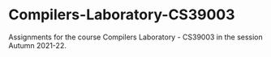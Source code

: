# Compilers-Laboratory-CS39003

Assignments for the course Compilers Laboratory - CS39003 in the session Autumn 2021-22.
